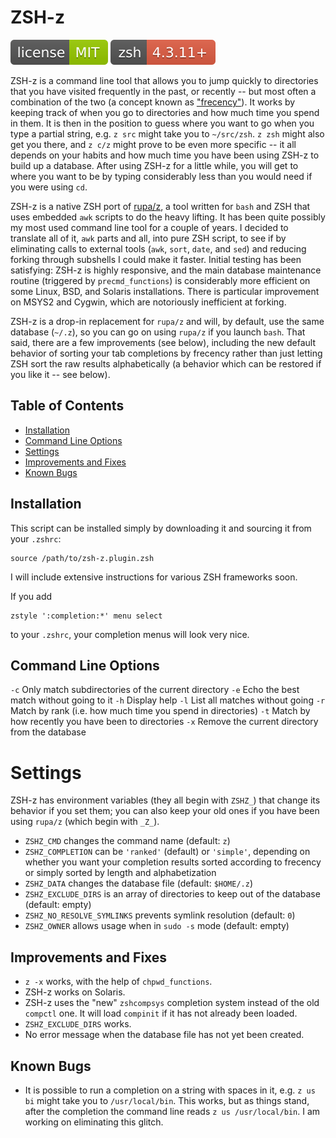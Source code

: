 # ZSH-z

[![MIT License](img/mit_license.svg)](https://opensource.org/licenses/MIT)
![ZSH version 4.3.11 and higher](img/zsh_4.3.11_plus.svg)

ZSH-z is a command line tool that allows you to jump quickly to directories that you have visited frequently in the past, or recently -- but most often a combination of the two (a concept known as ["frecency"](https://en.wikipedia.org/wiki/Frecency)). It works by keeping track of when you go to directories and how much time you spend in them. It is then in the position to guess where you want to go when you type a partial string, e.g. `z src` might take you to `~/src/zsh`. `z zsh` might also get you there, and `z c/z` might prove to be even more specific -- it all depends on your habits and how much time you have been using ZSH-z to build up a database. After using ZSH-z for a little while, you will get to where you want to be by typing considerably less than you would need if you were using `cd`.

ZSH-z is a native ZSH port of [rupa/z](https://github.com/rupa/z), a tool written for `bash` and ZSH that uses embedded `awk` scripts to do the heavy lifting. It has been quite possibly my most used command line tool for a couple of years. I decided to translate all of it, `awk` parts and all, into pure ZSH script, to see if by eliminating calls to external tools (`awk`, `sort`, `date`, and `sed`) and reducing forking through subshells I could make it faster. Initial testing has been satisfying: ZSH-z is highly responsive, and the main database maintenance routine (triggered by `precmd_functions`) is considerably more efficient on some Linux, BSD, and Solaris installations. There is particular improvement on MSYS2 and Cygwin, which are notoriously inefficient at forking.

ZSH-z is a drop-in replacement for `rupa/z` and will, by default, use the same database (`~/.z`), so you can go on using `rupa/z` if you launch `bash`. That said, there are a few improvements (see below), including the new default behavior of sorting your tab completions by frecency rather than just letting ZSH sort the raw results alphabetically (a behavior which can be restored if you like it -- see below).

## Table of Contents
- [Installation](#installation)
- [Command Line Options](#command-line-options)
- [Settings](#settings)
- [Improvements and Fixes](#improvements-and-fixes)
- [Known Bugs](#known-bugs)

## Installation

This script can be installed simply by downloading it and sourcing it from your `.zshrc`:

    source /path/to/zsh-z.plugin.zsh

I will include extensive instructions for various ZSH frameworks soon.

If you add

    zstyle ':completion:*' menu select

to your `.zshrc`, your completion menus will look very nice.

## Command Line Options

`-c`    Only match subdirectories of the current directory
`-e`    Echo the best match without going to it
`-h`    Display help
`-l`    List all matches without going
`-r`    Match by rank (i.e. how much time you spend in directories)
`-t`    Match by how recently you have been to directories
`-x`    Remove the current directory from the database

# Settings

ZSH-z has environment variables (they all begin with `ZSHZ_`) that change its behavior if you set them; you can also keep your old ones if you have been using `rupa/z` (which begin with `_Z_`).

* `ZSHZ_CMD` changes the command name (default: `z`)
* `ZSHZ_COMPLETION` can be `'ranked'` (default) or `'simple'`, depending on whether you want your completion results sorted according to frecency or simply sorted by length and alphabetization
* `ZSHZ_DATA` changes the database file (default: `$HOME/.z`)
* `ZSHZ_EXCLUDE_DIRS` is an array of directories to keep out of the database (default: empty)
* `ZSHZ_NO_RESOLVE_SYMLINKS`  prevents symlink resolution (default: `0`)
* `ZSHZ_OWNER` allows usage when in `sudo -s` mode (default: empty)

## Improvements and Fixes

* `z -x` works, with the help of `chpwd_functions`.
* ZSH-z works on Solaris.
* ZSH-z uses the "new" `zshcompsys` completion system instead of the old `compctl` one. It will load `compinit` if it has not already been loaded.
* `ZSHZ_EXCLUDE_DIRS` works.
* No error message when the database file has not yet been created.


## Known Bugs
* It is possible to run a completion on a string with spaces in it, e.g. `z us bi` might take you to `/usr/local/bin`. This works, but as things stand, after the completion the command line reads `z us /usr/local/bin`. I am working on eliminating this glitch.
